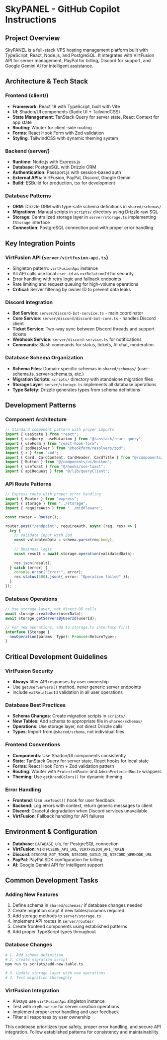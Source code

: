 # SkyPANEL - GitHub Copilot Instructions

## Project Overview
SkyPANEL is a full-stack VPS hosting management platform built with TypeScript, React, Node.js, and PostgreSQL. It integrates with VirtFusion API for server management, PayPal for billing, Discord for support, and Google Gemini AI for intelligent assistance.

## Architecture & Tech Stack

### Frontend (client/)
- **Framework**: React 18 with TypeScript, built with Vite
- **UI**: Shadcn/UI components (Radix UI + TailwindCSS)
- **State Management**: TanStack Query for server state, React Context for app state
- **Routing**: Wouter for client-side routing
- **Forms**: React Hook Form with Zod validation
- **Styling**: TailwindCSS with dynamic theming system

### Backend (server/)
- **Runtime**: Node.js with Express.js
- **Database**: PostgreSQL with Drizzle ORM
- **Authentication**: Passport.js with session-based auth
- **External APIs**: VirtFusion, PayPal, Discord, Google Gemini
- **Build**: ESBuild for production, tsx for development

### Database Patterns
- **ORM**: Drizzle ORM with type-safe schema definitions in `shared/schemas/`
- **Migrations**: Manual scripts in `scripts/` directory using Drizzle raw SQL
- **Storage**: Centralized storage layer in `server/storage.ts` implementing `IStorage` interface
- **Connection**: PostgreSQL connection pool with proper error handling

## Key Integration Points

### VirtFusion API (`server/virtfusion-api.ts`)
- Singleton pattern: `virtFusionApi` instance
- All API calls use local `user.id` as `extRelationId` for security
- Error handling with retry logic and fallback endpoints
- Rate limiting and request queuing for high-volume operations
- **Critical**: Server filtering by owner ID to prevent data leaks

### Discord Integration
- **Bot Service**: `server/discord-bot-service.ts` - main coordinator
- **Core Service**: `server/discord/discord-bot-core.ts` - handles Discord client
- **Ticket Service**: Two-way sync between Discord threads and support tickets
- **Webhook Service**: `server/discord-service.ts` for notifications
- **Commands**: Slash commands for status, tickets, AI chat, moderation

### Database Schema Organization
- **Schema Files**: Domain-specific schemas in `shared/schemas/` (user-schema.ts, server-schema.ts, etc.)
- **Migration Scripts**: `scripts/` directory with standalone migration files
- **Storage Layer**: `server/storage.ts` implements all database operations
- **Type Safety**: Drizzle generates types from schema definitions

## Development Patterns

### Component Architecture
```typescript
// Standard component pattern with proper imports
import { useState } from "react";
import { useQuery, useMutation } from "@tanstack/react-query";
import { useForm } from "react-hook-form";
import { zodResolver } from "@hookform/resolvers/zod";
import { z } from "zod";
import { Card, CardContent, CardHeader, CardTitle } from "@/components/ui/card";
import { Button } from "@/components/ui/button";
import { useToast } from "@/hooks/use-toast";
import { apiRequest } from "@/lib/queryClient";
```

### API Route Patterns
```typescript
// Express route with proper error handling
import { Router } from "express";
import { storage } from "../storage";
import { requireAuth } from "../middleware";

const router = Router();

router.post("/endpoint", requireAuth, async (req, res) => {
  try {
    // Validate input with Zod
    const validatedData = schema.parse(req.body);
    
    // Business logic
    const result = await storage.operation(validatedData);
    
    res.json(result);
  } catch (error) {
    console.error("Error:", error);
    res.status(500).json({ error: "Operation failed" });
  }
});
```

### Database Operations
```typescript
// Use storage layer, not direct DB calls
await storage.createUser(userData);
await storage.getServersByUserId(userId);

// For new operations, add to storage.ts interface first
interface IStorage {
  newOperation(params: Type): Promise<ReturnType>;
}
```

## Critical Development Guidelines

### VirtFusion Security
- **Always** filter API responses by user ownership
- Use `getUserServers()` method, never generic server endpoints
- Include `extRelationId` validation in all user operations

### Database Best Practices
- **Schema Changes**: Create migration scripts in `scripts/`
- **New Tables**: Add schema to appropriate file in `shared/schemas/`
- **Operations**: Use storage layer, not direct Drizzle calls
- **Types**: Import from `@shared/schema`, not individual files

### Frontend Conventions
- **Components**: Use Shadcn/UI components consistently
- **State**: TanStack Query for server state, React hooks for local state
- **Forms**: React Hook Form + Zod validation pattern
- **Routing**: Wouter with `ProtectedRoute` and `AdminProtectedRoute` wrappers
- **Theming**: Use `getBrandColors()` for dynamic theming

### Error Handling
- **Frontend**: Use `useToast()` hook for user feedback
- **Backend**: Log errors with context, return generic messages to client
- **Discord**: Graceful degradation when Discord services unavailable
- **VirtFusion**: Fallback handling for API failures

## Environment & Configuration
- **Database**: `DATABASE_URL` for PostgreSQL connection
- **VirtFusion**: `VIRTFUSION_API_URL`, `VIRTFUSION_API_TOKEN`
- **Discord**: `DISCORD_BOT_TOKEN`, `DISCORD_GUILD_ID`, `DISCORD_WEBHOOK_URL`
- **PayPal**: PayPal SDK configuration for billing
- **AI**: Google Gemini API for intelligent support

## Common Development Tasks

### Adding New Features
1. Define schema in `shared/schemas/` if database changes needed
2. Create migration script if new tables/columns required
3. Add storage methods to `server/storage.ts`
4. Implement API routes in `server/routes/`
5. Create frontend components using established patterns
6. Add proper TypeScript types throughout

### Database Changes
```bash
# 1. Add schema definition
# 2. Create migration script
npm run ts scripts/add-new-table.ts

# 3. Update storage layer with new operations
# 4. Test migration thoroughly
```

### VirtFusion Integration
- Always use `virtFusionApi` singleton instance
- Test with `dryRun=true` for server creation operations
- Implement proper error handling and user feedback
- Filter all responses by user ownership

This codebase prioritizes type safety, proper error handling, and secure API integration. Follow established patterns for consistency and maintainability.
